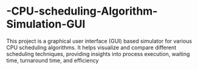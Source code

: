 # -CPU-scheduling-Algorithm-Simulation-GUI
This project is a graphical user interface (GUI) based simulator for various CPU scheduling algorithms. It helps visualize and compare different scheduling techniques, providing insights into process execution, waiting time, turnaround time, and efficiency
